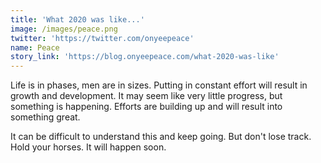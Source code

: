 ```yaml
---
title: 'What 2020 was like...'
image: /images/peace.png
twitter: 'https://twitter.com/onyeepeace'
name: Peace
story_link: 'https://blog.onyeepeace.com/what-2020-was-like'
---
```


Life is in phases, men are in sizes. Putting in constant effort will result in growth and development. It may seem like very little progress, but something is happening. Efforts are building up and will result into something great.

It can be difficult to understand this and keep going. But don't lose track. Hold your horses. It will happen soon.